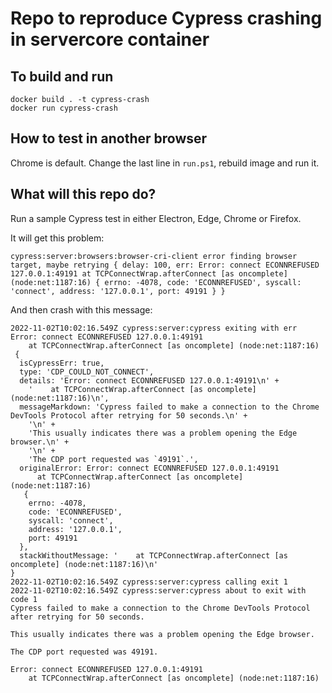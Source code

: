 # Repo to reproduce Cypress crashing in servercore container

## To build and run
    docker build . -t cypress-crash
    docker run cypress-crash

## How to test in another browser
Chrome is default. Change the last line in `run.ps1`, rebuild image and run it.

## What will this repo do?
Run a sample Cypress test in either Electron, Edge, Chrome or Firefox. 

It will get this problem:

    cypress:server:browsers:browser-cri-client error finding browser target, maybe retrying { delay: 100, err: Error: connect ECONNREFUSED 127.0.0.1:49191 at TCPConnectWrap.afterConnect [as oncomplete] (node:net:1187:16) { errno: -4078, code: 'ECONNREFUSED', syscall: 'connect', address: '127.0.0.1', port: 49191 } }

And then crash with this message:

```
2022-11-02T10:02:16.549Z cypress:server:cypress exiting with err Error: connect ECONNREFUSED 127.0.0.1:49191
    at TCPConnectWrap.afterConnect [as oncomplete] (node:net:1187:16)
 {
  isCypressErr: true,
  type: 'CDP_COULD_NOT_CONNECT',
  details: 'Error: connect ECONNREFUSED 127.0.0.1:49191\n' +
    '    at TCPConnectWrap.afterConnect [as oncomplete] (node:net:1187:16)\n',
  messageMarkdown: 'Cypress failed to make a connection to the Chrome DevTools Protocol after retrying for 50 seconds.\n' +
    '\n' +
    'This usually indicates there was a problem opening the Edge browser.\n' +
    '\n' +
    'The CDP port requested was `49191`.',
  originalError: Error: connect ECONNREFUSED 127.0.0.1:49191
      at TCPConnectWrap.afterConnect [as oncomplete] (node:net:1187:16)
   {
    errno: -4078,
    code: 'ECONNREFUSED',
    syscall: 'connect',
    address: '127.0.0.1',
    port: 49191
  },
  stackWithoutMessage: '    at TCPConnectWrap.afterConnect [as oncomplete] (node:net:1187:16)\n'
}
2022-11-02T10:02:16.549Z cypress:server:cypress calling exit 1
2022-11-02T10:02:16.549Z cypress:server:cypress about to exit with code 1
Cypress failed to make a connection to the Chrome DevTools Protocol after retrying for 50 seconds.

This usually indicates there was a problem opening the Edge browser.

The CDP port requested was 49191.

Error: connect ECONNREFUSED 127.0.0.1:49191
    at TCPConnectWrap.afterConnect [as oncomplete] (node:net:1187:16)
```



